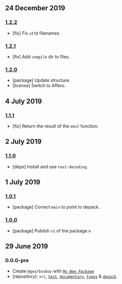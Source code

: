 ## 24 December 2019

### [1.2.2](https://github.com/idiocc/busboy/compare/v1.2.1...v1.2.2)

- [fix] Fix `utf8` filenames.

### [1.2.1](https://github.com/idiocc/busboy/compare/v1.2.0...v1.2.1)

- [fix] Add `compile` dir to files.

### [1.2.0](https://github.com/idiocc/busboy/compare/v1.1.1...v1.2.0)

- [package] Update structure.
- [license] Switch to Affero.

## 4 July 2019

### [1.1.1](https://github.com/idiocc/busboy/compare/v1.1.0...v1.1.1)

- [fix] Return the result of the `emit` function.

## 2 July 2019

### [1.1.0](https://github.com/idiocc/busboy/compare/v1.0.1...v1.1.0)

- [deps] Install and use `text-decoding`.

## 1 July 2019

### [1.0.1](https://github.com/idiocc/busboy/compare/v1.0.0...v1.0.1)

- [package] Correct `main` to point to depack.

### [1.0.0](https://github.com/idiocc/busboy/compare/v0.0.0-pre...v1.0.0)

- [package] Publish `v1` of the package.v

## 29 June 2019

### 0.0.0-pre

- Create `@goa/busboy` with _[`My New Package`](https://mnpjs.org)_
- [repository]: `src`, [`test`](https://contexttesting.com), [`documentary`](https://readme.page), [`types`](https://typedef.page) & [`depack`](https://compiler.page).